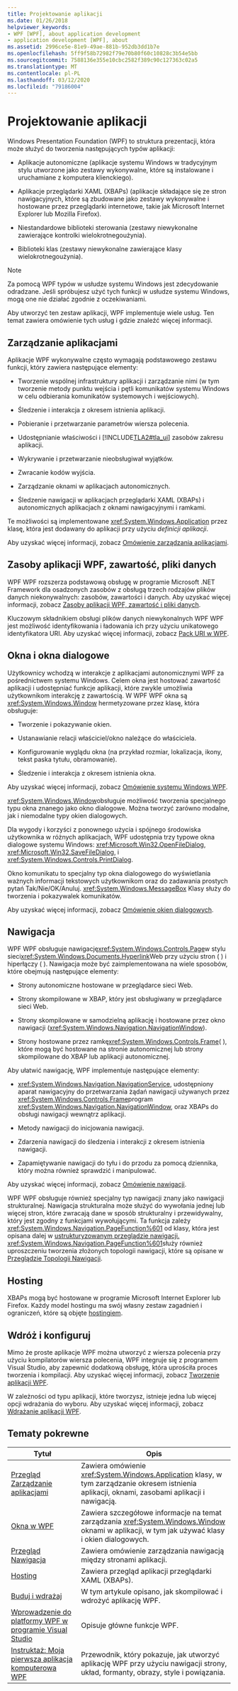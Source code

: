 ```yaml
---
title: Projektowanie aplikacji
ms.date: 01/26/2018
helpviewer_keywords:
- WPF [WPF], about application development
- application development [WPF], about
ms.assetid: 2996ce5e-81e9-49ae-881b-952db3dd1b7e
ms.openlocfilehash: 5ff9f58b72982f79e70b80f60c10828c3b54e5bb
ms.sourcegitcommit: 7588136e355e10cbc2582f389c90c127363c02a5
ms.translationtype: MT
ms.contentlocale: pl-PL
ms.lasthandoff: 03/12/2020
ms.locfileid: "79186004"
---
```

# <a name="application-development"></a>Projektowanie aplikacji
<a name="introduction"></a>Windows Presentation Foundation (WPF) to struktura prezentacji, która może służyć do tworzenia następujących typów aplikacji:  
  
- Aplikacje autonomiczne (aplikacje systemu Windows w tradycyjnym stylu utworzone jako zestawy wykonywalne, które są instalowane i uruchamiane z komputera klienckiego).  
  
- Aplikacje przeglądarki XAML (XBAPs) (aplikacje składające się ze stron nawigacyjnych, które są zbudowane jako zestawy wykonywalne i hostowane przez przeglądarki internetowe, takie jak Microsoft Internet Explorer lub Mozilla Firefox).  
  
- Niestandardowe biblioteki sterowania (zestawy niewykonalne zawierające kontrolki wielokrotnegoużynia).  
  
- Biblioteki klas (zestawy niewykonalne zawierające klasy wielokrotnegoużynia).  
  
> [!NOTE]
> Za pomocą WPF typów w usłudze systemu Windows jest zdecydowanie odradzane. Jeśli spróbujesz użyć tych funkcji w usłudze systemu Windows, mogą one nie działać zgodnie z oczekiwaniami.  
  
 Aby utworzyć ten zestaw aplikacji, WPF implementuje wiele usług. Ten temat zawiera omówienie tych usług i gdzie znaleźć więcej informacji.  

<a name="Application_Management"></a>
## <a name="application-management"></a>Zarządzanie aplikacjami  
 Aplikacje WPF wykonywalne często wymagają podstawowego zestawu funkcji, który zawiera następujące elementy:  
  
- Tworzenie wspólnej infrastruktury aplikacji i zarządzanie nimi (w tym tworzenie metody punktu wejścia i pętli komunikatów systemu Windows w celu odbierania komunikatów systemowych i wejściowych).  
  
- Śledzenie i interakcja z okresem istnienia aplikacji.  
  
- Pobieranie i przetwarzanie parametrów wiersza polecenia.  
  
- Udostępnianie właściwości i [!INCLUDE[TLA2#tla_ui](../../../../includes/tla2sharptla-ui-md.md)] zasobów zakresu aplikacji.  
  
- Wykrywanie i przetwarzanie nieobsługiwał wyjątków.  
  
- Zwracanie kodów wyjścia.  
  
- Zarządzanie oknami w aplikacjach autonomicznych.  
  
- Śledzenie nawigacji w aplikacjach przeglądarki XAML (XBAPs) i autonomicznych aplikacjach z oknami nawigacyjnymi i ramkami.  
  
 Te możliwości są implementowane <xref:System.Windows.Application> przez klasę, która jest dodawany do aplikacji przy użyciu *definicji aplikacji*.  
  
 Aby uzyskać więcej informacji, zobacz [Omówienie zarządzania aplikacjami](application-management-overview.md).  
  
<a name="WPF_Application_Resource__Content__and_Data_Files"></a>
## <a name="wpf-application-resource-content-and-data-files"></a>Zasoby aplikacji WPF, zawartość, pliki danych  
 WPF WPF rozszerza podstawową obsługę w programie Microsoft .NET Framework dla osadzonych zasobów z obsługą trzech rodzajów plików danych niekonywalnych: zasobów, zawartości i danych. Aby uzyskać więcej informacji, zobacz [Zasoby aplikacji WPF, zawartość i pliki danych](wpf-application-resource-content-and-data-files.md).  
  
 Kluczowym składnikiem obsługi plików danych niewykonalnych WPF WPF jest możliwość identyfikowania i ładowania ich przy użyciu unikatowego identyfikatora URI. Aby uzyskać więcej informacji, zobacz [Pack URI w WPF](pack-uris-in-wpf.md).  
  
<a name="Windows_and_Dialog_Boxes"></a>
## <a name="windows-and-dialog-boxes"></a>Okna i okna dialogowe  
 Użytkownicy wchodzą w interakcje z aplikacjami autonomicznymi WPF za pośrednictwem systemu Windows. Celem okna jest hostować zawartość aplikacji i udostępniać funkcje aplikacji, które zwykle umożliwia użytkownikom interakcję z zawartością. W WPF WPF okna są <xref:System.Windows.Window> hermetyzowane przez klasę, która obsługuje:  
  
- Tworzenie i pokazywanie okien.  
  
- Ustanawianie relacji właściciel/okno należące do właściciela.  
  
- Konfigurowanie wyglądu okna (na przykład rozmiar, lokalizacja, ikony, tekst paska tytułu, obramowanie).  
  
- Śledzenie i interakcja z okresem istnienia okna.  
  
 Aby uzyskać więcej informacji, zobacz [Omówienie systemu Windows WPF](wpf-windows-overview.md).  
  
 <xref:System.Windows.Window>obsługuje możliwość tworzenia specjalnego typu okna znanego jako okno dialogowe. Można tworzyć zarówno modalne, jak i niemodalne typy okien dialogowych.  
  
 Dla wygody i korzyści z ponownego użycia i spójnego środowiska użytkownika w różnych aplikacjach, WPF udostępnia trzy typowe okna dialogowe systemu Windows: <xref:Microsoft.Win32.OpenFileDialog>, <xref:Microsoft.Win32.SaveFileDialog>, i <xref:System.Windows.Controls.PrintDialog>.  
  
 Okno komunikatu to specjalny typ okna dialogowego do wyświetlania ważnych informacji tekstowych użytkownikom oraz do zadawania prostych pytań Tak/Nie/OK/Anuluj. <xref:System.Windows.MessageBox> Klasy służy do tworzenia i pokazywalek komunikatów.  
  
 Aby uzyskać więcej informacji, zobacz [Omówienie okien dialogowych](dialog-boxes-overview.md).  
  
<a name="Navigation"></a>
## <a name="navigation"></a>Nawigacja  
 WPF WPF obsługuje nawigację<xref:System.Windows.Controls.Page>w stylu sieci<xref:System.Windows.Documents.Hyperlink>Web przy użyciu stron ( ) i hiperłączy ( ). Nawigacja może być zaimplementowana na wiele sposobów, które obejmują następujące elementy:  
  
- Strony autonomiczne hostowane w przeglądarce sieci Web.  
  
- Strony skompilowane w XBAP, który jest obsługiwany w przeglądarce sieci Web.  
  
- Strony skompilowane w samodzielną aplikację i hostowane przez okno nawigacji (<xref:System.Windows.Navigation.NavigationWindow>).  
  
- Strony hostowane przez ramkę<xref:System.Windows.Controls.Frame>( ), które mogą być hostowane na stronie autonomicznej lub strony skompilowane do XBAP lub aplikacji autonomicznej.  
  
 Aby ułatwić nawigację, WPF implementuje następujące elementy:  
  
- <xref:System.Windows.Navigation.NavigationService>, udostępniony aparat nawigacyjny do przetwarzania żądań nawigacji używanych przez <xref:System.Windows.Controls.Frame>program <xref:System.Windows.Navigation.NavigationWindow>, oraz XBAPs do obsługi nawigacji wewnątrz aplikacji.  
  
- Metody nawigacji do inicjowania nawigacji.  
  
- Zdarzenia nawigacji do śledzenia i interakcji z okresem istnienia nawigacji.  
  
- Zapamiętywanie nawigacji do tyłu i do przodu za pomocą dziennika, który można również sprawdzić i manipulować.  
  
 Aby uzyskać więcej informacji, zobacz [Omówienie nawigacji](navigation-overview.md).  
  
 WPF WPF obsługuje również specjalny typ nawigacji znany jako nawigacji strukturalnej. Nawigacja strukturalna może służyć do wywołania jednej lub więcej stron, które zwracają dane w sposób strukturalny i przewidywalny, który jest zgodny z funkcjami wywołującymi. Ta funkcja zależy <xref:System.Windows.Navigation.PageFunction%601> od klasy, która jest opisana dalej w [ustrukturyzowanym przeglądzie nawigacji.](structured-navigation-overview.md) <xref:System.Windows.Navigation.PageFunction%601>służy również uproszczeniu tworzenia złożonych topologii nawigacji, które są opisane w [Przeglądzie Topologii Nawigacji](navigation-topologies-overview.md).  
  
<a name="Hosting"></a>
## <a name="hosting"></a>Hosting  
 XBAPs mogą być hostowane w programie Microsoft Internet Explorer lub Firefox. Każdy model hostingu ma swój własny zestaw zagadnień i ograniczeń, które są objęte [hostingiem](hosting-wpf-applications.md).  
  
<a name="Build_and_Deploy"></a>
## <a name="build-and-deploy"></a>Wdróż i konfiguruj  
 Mimo że proste aplikacje WPF można utworzyć z wiersza polecenia przy użyciu kompilatorów wiersza polecenia, WPF integruje się z programem Visual Studio, aby zapewnić dodatkową obsługę, która uprościła proces tworzenia i kompilacji. Aby uzyskać więcej informacji, zobacz [Tworzenie aplikacji WPF](building-a-wpf-application-wpf.md).  
  
 W zależności od typu aplikacji, które tworzysz, istnieje jedna lub więcej opcji wdrażania do wyboru. Aby uzyskać więcej informacji, zobacz [Wdrażanie aplikacji WPF](deploying-a-wpf-application-wpf.md).  
  
<a name="related_topics"></a>
## <a name="related-topics"></a>Tematy pokrewne  
  
|Tytuł|Opis|  
|-----------|-----------------|  
|[Przegląd Zarządzanie aplikacjami](application-management-overview.md)|Zawiera omówienie <xref:System.Windows.Application> klasy, w tym zarządzanie okresem istnienia aplikacji, oknami, zasobami aplikacji i nawigacją.|  
|[Okna w WPF](windows-in-wpf-applications.md)|Zawiera szczegółowe informacje na temat zarządzania <xref:System.Windows.Window> oknami w aplikacji, w tym jak używać klasy i okien dialogowych.|  
|[Przegląd Nawigacja](navigation-overview.md)|Zawiera omówienie zarządzania nawigacją między stronami aplikacji.|  
|[Hosting](hosting-wpf-applications.md)|Zawiera przegląd aplikacji przeglądarki XAML (XBAPs).|  
|[Buduj i wdrażaj](building-and-deploying-wpf-applications.md)|W tym artykule opisano, jak skompilować i wdrożyć aplikację WPF.|  
|[Wprowadzenie do platformy WPF w programie Visual Studio](../getting-started/introduction-to-wpf-in-vs.md)|Opisuje główne funkcje WPF.|  
|[Instruktaż: Moja pierwsza aplikacja komputerowa WPF](../getting-started/walkthrough-my-first-wpf-desktop-application.md)|Przewodnik, który pokazuje, jak utworzyć aplikację WPF przy użyciu nawigacji strony, układ, formanty, obrazy, style i powiązania.|
